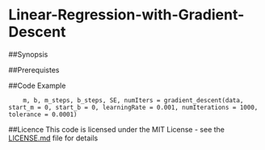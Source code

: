 # Linear-Regression-with-Gradient-Descent
##Synopsis

##Prerequistes


##Code Example
```
    m, b, m_steps, b_steps, SE, numIters = gradient_descent(data, start_m = 0, start_b = 0, learningRate = 0.001, numIterations = 1000, tolerance = 0.0001)

```

##Licence
This code is licensed under the MIT License - see the [LICENSE.md](LICENSE.md) file for details





